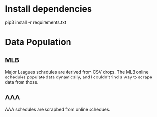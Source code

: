 # Install dependencies
pip3 install -r requirements.txt

# Data Population
## MLB
Major Leagues schedules are derived from CSV drops. The MLB online schedules populate data dynamically, and I couldn't find a way to scrape data from those.

## AAA
AAA schedules are scrapbed from online schedues.